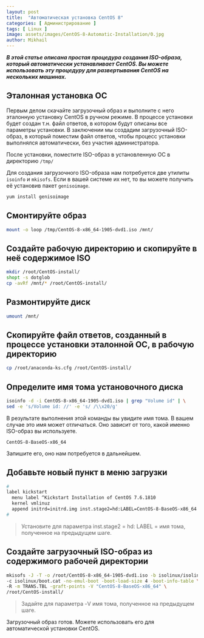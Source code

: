 ```yaml
---
layout: post
title:  "Автоматическая установка CentOS 8"
categories: [ Администрирование ]
tags: [ Linux ]
image: assets/images/CentOS-8-Automatic-Installation/0.jpg
author: Mikhail
---
```

***В этой статье описана простая процедура создания ISO-образа, который автоматически устанавливает CentOS. Вы можете использовать эту процедуру для развертывания CentOS на нескольких машинах.***

## Эталонная установка ОС

Первым делом скачайте загрузочный образ и выполните с него эталонную установку CentOS в ручном режиме. В процессе установки будет создан т.н. файл ответов, в котором будут описаны все параметры установки. В заключении мы создадим загрузочный ISO-образ, в который поместим файл ответов, чтобы процесс установки выполнялся автоматически, без участия администратора. 

После установки, поместите ISO-образ в установленную ОС в директорию `/tmp/`

Для создания загрузочного ISO-образа нам потребуется две утилиты `isoinfo` и  `mkisofs`. Если в вашей системе их нет, то вы можете получить её установив пакет `genisoimage`.

```bash
yum install genisoimage
```

## Смонтируйте образ

```bash
mount -o loop /tmp/CentOS-8-x86_64-1905-dvd1.iso /mnt/
```

## Создайте рабочую директорию и скопируйте в неё содержимое ISO

```bash
mkdir /root/CentOS-install/
shopt -s dotglob
cp -avRf /mnt/* /root/CentOS-install/
```

## Размонтируйте диск

```bash
umount /mnt/
```

## Скопируйте файл ответов, созданный в процессе установки эталонной ОС, в рабочую директорию

```bash
cp /root/anaconda-ks.cfg /root/CentOS-install/
```

## Определите имя тома установочного диска

```bash
isoinfo -d -i CentOS-8-x86_64-1905-dvd1.iso | grep "Volume id" | \
sed -e 's/Volume id: //' -e 's/ /\\x20/g'
```

В результате выполнения этой команды вы увидите имя тома. В вашем случае это имя может отличаться. Оно зависит от того, какой именно ISO-образ вы используете.

```
CentOS-8-BaseOS-x86_64
```

Запишите его, оно нам потребуется в дальнейшем.

## Добавьте новый пункт в меню загрузки

```bash
#
label kickstart
  menu label ^Kickstart Installation of CentOS 7.6.1810
  kernel vmlinuz
  append initrd=initrd.img inst.stage2=hd:LABEL=CentOS-8-BaseOS-x86_64 inst.ks=cdrom:/anaconda-ks.cfg
#
```

>Установите для параметра inst.stage2 = hd: LABEL = имя тома, полученное на предыдущем шаге.

## Создайте загрузочный ISO-образ из содержимого рабочей директории

```bash
mkisofs -J -T -o /root/CentOS-8-x86_64-1905-dvd1.iso -b isolinux/isolinux.bin \
-c isolinux/boot.cat -no-emul-boot -boot-load-size 4 -boot-info-table \
-R -m TRANS.TBL -graft-points -V "CentOS-8-BaseOS-x86_64" \
/root/CentOS-install/
```
>Задайте для параметра -V имя тома, полученное на предыдущем шаге.

Загрузочный образ готов. Можете использовать его для автоматической установки CentOS.
